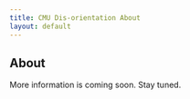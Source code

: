 ```yaml
---
title: CMU Dis-orientation About
layout: default
---
```


## About

More information is coming soon. Stay tuned.